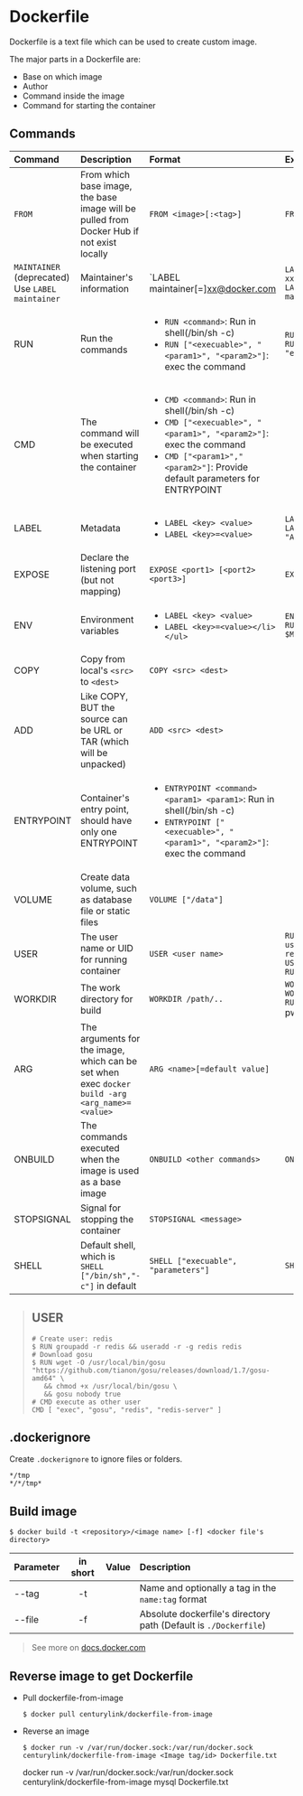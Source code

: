 # Dockerfile

Dockerfile is a text file which can be used to create custom image.

The major parts in a Dockerfile are:

- Base on which image
- Author
- Command inside the image
- Command for starting the container


## Commands

|        Command        | Description | Format | Example |
|:----------------------|:------------|:-------|:--------|
| `FROM` | From which base image, the base image will be pulled from Docker Hub if not exist locally | `FROM <image>[:<tag>]` | `FROM ubuntu:14.04` |
| `MAINTAINER` (deprecated)<br /> Use `LABEL maintainer` | Maintainer's information | `LABEL maintainer[=]xx@docker.com  | `LABEL maintainer xx@docker.com` <br /> `LABEL maintainer=xx@docker.com` |
| RUN | Run the commands | <ul><li>`RUN <command>`: Run in shell(/bin/sh -c)</li><li>`RUN ["<execuable>", "<param1>", "<param2>"]`: exec the command</li></ul> | `RUN apt-get update`<br />`RUN ["/bin/bash", "-c", "echo helloworld"]` |
| CMD | The command will be executed when starting the container | <ul><li>`CMD <command>`: Run in shell(/bin/sh -c)</li><li>`CMD ["<execuable>", "<param1>", "<param2>"]`: exec the command</li><li>`CMD ["<param1>","<param2>"]`: Provide default parameters for ENTRYPOINT</li></ul> |  |
| LABEL | Metadata | <ul><li>`LABEL <key> <value>`</li><li>`LABEL <key>=<value>`</li></ul> | `LABEL version="1.0.0"`<br />`LABEL description "Awesome container"` |
| EXPOSE | Declare the listening port (but not mapping) | `EXPOSE <port1> [<port2> <port3>]` | `EXPOSE 80 433` |
| ENV | Environment variables | <ul><li>`LABEL <key> <value>`</li><li>`LABEL <key>=<value></li></ul>` | `ENV MY_VERSION 1.2`<br />`RUN /bin/bash echo $MY_VERSION is released` |
| COPY | Copy from local's `<src>` to `<dest>` | `COPY <src> <dest>` | |
| ADD | Like COPY, BUT the source can be URL or TAR (which will be unpacked) | `ADD <src> <dest>` | |
| ENTRYPOINT | Container's entry point, should have only one ENTRYPOINT | <ul><li>`ENTRYPOINT <command> <param1> <param1>`: Run in shell(/bin/sh -c)</li><li>`ENTRYPOINT ["<execuable>", "<param1>", "<param2>"]`: exec the command</li></ul>  | |
| VOLUME | Create data volume, such as database file or static files | `VOLUME ["/data"]` | |
| USER | The user name or UID for running container | `USER <user name>` | `RUN groupadd -r redis && useradd -r -g redis redis`<br />`USER redis`<br />`RUN ...` |
| WORKDIR | The work directory for build | `WORKDIR /path/..` | `WORKDIR /x`<br />`WORKDIR /y`<br />`RUN pwd`<br /> pwd will be /x/y. |
| ARG | The arguments for the image, which can be set when exec `docker build -arg <arg_name>=<value>` | `ARG <name>[=default value]` | |
| ONBUILD | The commands executed when the image is used as a base image | `ONBUILD <other commands>` | `ONBUILD ADD ./app/src` |
| STOPSIGNAL | Signal for stopping the container | `STOPSIGNAL <message>` | |
| SHELL | Default shell, which is `SHELL ["/bin/sh","-c"]` in default | `SHELL ["execuable", "parameters"]` | `SHELL ["/bin/sh","-c"]` |



> ## USER
>
>```
># Create user: redis
>$ RUN groupadd -r redis && useradd -r -g redis redis
># Download gosu
>$ RUN wget -O /usr/local/bin/gosu "https://github.com/tianon/gosu/releases/download/1.7/gosu-amd64" \
>    && chmod +x /usr/local/bin/gosu \
>    && gosu nobody true
># CMD execute as other user
>CMD [ "exec", "gosu", "redis", "redis-server" ]
>```


## .dockerignore

Create `.dockerignore` to ignore files or folders.

```
*/tmp
*/*/tmp*
```

## Build image

```
$ docker build -t <repository>/<image name> [-f] <docker file's directory>
```

|        Parameter        | in short | Value | Description |
|:------------------------|:--------:|:-----:|:------------|
| --tag | -t | | Name and optionally a tag in the `name:tag` format |
| --file | -f | | Absolute dockerfile's directory path (Default is `./Dockerfile`) |

> See more on [docs.docker.com](https://docs.docker.com/engine/reference/commandline/build/)


## Reverse image to get Dockerfile

- Pull dockerfile-from-image

  ```
  $ docker pull centurylink/dockerfile-from-image
  ```

- Reverse an image
  
  ```
  $ docker run -v /var/run/docker.sock:/var/run/docker.sock centurylink/dockerfile-from-image <Image tag/id> Dockerfile.txt
  ```


  docker run -v /var/run/docker.sock:/var/run/docker.sock centurylink/dockerfile-from-image mysql Dockerfile.txt


